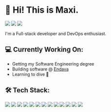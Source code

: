 # 👋 Hi! This is Maxi.

<p align="left">
<a href="https://mxgutierrez.com"><img src="https://img.shields.io/badge/-mxgutierrez.com-3423A6?style=flat&logo=Google-Chrome&logoColor=white"/></a>
<a href="https://www.linkedin.com/in/mxgutierrez/"><img src="https://img.shields.io/badge/-mxgutierrez-0077B5?style=flat&logo=Linkedin&logoColor=white"/></a>
<a href="mailto:maxigutierrez23@gmail.com"><img src="https://img.shields.io/badge/-maxigutierrez23@gmail.com-D14836?style=flat&logo=Gmail&logoColor=white"/></a>
</p>

I'm a Full-stack developer and DevOps enthusiast.

## 💻 Currently Working On:

- Getting my Software Engineering degree
- Building software @ [Endava](https://www.endava.com/)
- Learning to dive 🤿

## 🛠 Tech Stack:

<p align="left">
  <a><img src="https://img.shields.io/badge/-JavaScript-05122A?style=flat&logo=javascript"/></a>
  <a><img src="https://img.shields.io/badge/-TypeScript-05122A?style=flat&logo=TypeScript"/></a>
  <a><img src="https://img.shields.io/badge/-HTML-05122A?style=flat&logo=HTML5"/></a>
  <a><img src="https://img.shields.io/badge/-CSS-05122A?style=flat&logo=CSS3&logoColor=1572B6"/></a>
  <a><img src="https://img.shields.io/badge/-Tailwind_CSS-05122A?style=flat&logo=tailwind-css"/></a>
<a><img src="https://img.shields.io/badge/-React-05122A?style=flat&logo=React"/></a>
  <a><img src="https://img.shields.io/badge/Vue.js-05122A?style=flat&logo=vue.js"/></a>
<a><img src="https://img.shields.io/badge/Laravel-05122A?style=flat&logo=laravel"/></a>
<a><img src="https://img.shields.io/badge/Node.js-05122A?style=flat&logo=node.js"/></a>
<a><img src="https://img.shields.io/badge/-Next.js-05122A?style=flat&logo=next.js"/></a>
<a><img src="https://img.shields.io/badge/-MySQL-05122A?style=flat-square&logo=mysql"/></a>
<a><img src="https://img.shields.io/badge/PostgreSQL-05122A?style=flat&logo=postgresql"/></a>
<a><img src="https://img.shields.io/badge/AWS-05122A?style=flat&logo=amazon-aws"/></a>
</p>
